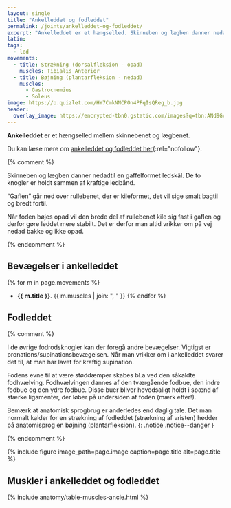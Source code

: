 ```yaml
---
layout: single
title: "Ankelleddet og fodleddet"
permalink: /joints/ankelleddet-og-fodleddet/
excerpt: "Ankelleddet er et hængselled. Skinneben og lægben danner nedadtil en gaffelformet ledskål til et hængselsled. De to knogler er holdt sammen af kraftige ledbånd. I de øvrige fodrodsknogler kan der foregå mindre bevægelser. Dette led kaldes fodleddet."
latin: 
tags:
  - led
movements:
  - title: Strækning (dorsalfleksion - opad)
    muscles: Tibialis Anterior
  - title: Bøjning (plantarfleksion - nedad)
    muscles:
      - Gastrocnemius
      - Soleus
image: https://o.quizlet.com/HY7CmkNNCPOn4PFqIsQReg_b.jpg
header:
  overlay_image: https://encrypted-tbn0.gstatic.com/images?q=tbn:ANd9GcTrqNXjmfE7vW6n-dMuY28ulyi3ZgxTkXAV34bp2t25ynDjPexTeg&s
---
```


**Ankelleddet** er et hængselled mellem skinnebenet og lægbenet. 

Du kan læse mere om [ankelleddet og fodleddet her](http://web.archive.org/web/20090528100757/http://www.motion-online.dk/styrketraening/anatomiliste/ankelleddet_og_foden/){:rel="nofollow"}.

{% comment %}

Skinneben og lægben danner nedadtil en gaffelformet ledskål. De to knogler er holdt sammen af kraftige ledbånd. 

“Gaflen” går ned over rullebenet, der er kileformet, det vil sige smalt bagtil og bredt fortil.

Når foden bøjes opad vil den brede del af rullebenet kile sig fast i gaflen og derfor gøre leddet mere stabilt. Det er derfor man altid vrikker om på vej nedad bakke og ikke opad.

{% endcomment %}

## Bevægelser i ankelleddet

{% for m in page.movements %}
- **{{ m.title }}**.
  {{ m.muscles | join: ", " }}
{% endfor %}

## Fodleddet

{% comment %}

I de øvrige fodrodsknogler kan der foregå andre bevægelser. Vigtigst er pronations/supinationsbevægelsen. Når man vrikker om i ankelleddet svarer det til, at man har lavet for kraftig supination.

Fodens evne til at være støddæmper skabes bl.a ved den såkaldte fodhvælving. Fodhvælvingen dannes af den tværgående fodbue, den indre fodbue og den ydre fodbue. Disse buer bliver hovedsaligt holdt i spænd af stærke ligamenter, der løber på undersiden af foden (mærk efter!).

Bemærk at anatomisk sprogbrug er anderledes end daglig tale. Det man normalt kalder for en strækning af fodleddet (strækning af vristen) hedder på anatomisprog en bøjning (plantarfleksion).
{: .notice .notice--danger }

{% endcomment %}

{% include figure image_path=page.image caption=page.title alt=page.title %}

## Muskler i ankelleddet og fodleddet

{% include anatomy/table-muscles-ancle.html %}